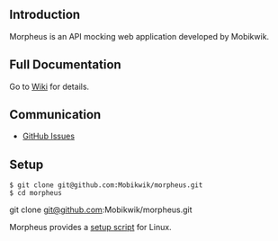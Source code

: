 
## Introduction

Morpheus is an API mocking web application developed by Mobikwik.

## Full Documentation

Go to [Wiki](https://github.com/Mobikwik/morpheus/wiki) for details.

## Communication

- [GitHub Issues](https://github.com/Mobikwik/morpheus/issues)

## Setup


```
$ git clone git@github.com:Mobikwik/morpheus.git
$ cd morpheus

```

git clone git@github.com:Mobikwik/morpheus.git

Morpheus provides a [setup script](https://github.com/Mobikwik/morpheus/blob/master/goMorpheus.sh) for Linux.
